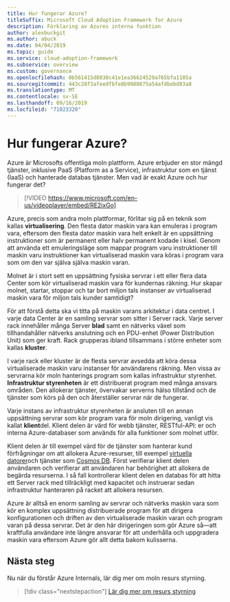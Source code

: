 ```yaml
---
title: Hur fungerar Azure?
titleSuffix: Microsoft Cloud Adoption Framework for Azure
description: Förklaring av Azures interna funktion
author: alexbuckgit
ms.author: abuck
ms.date: 04/04/2019
ms.topic: guide
ms.service: cloud-adoption-framework
ms.subservice: overview
ms.custom: governance
ms.openlocfilehash: 0b561415d8038c41e1ea36624529a765bfa1105a
ms.sourcegitcommit: 443c28f3afeedfbfe8b9980875a54afdbebd83a8
ms.translationtype: MT
ms.contentlocale: sv-SE
ms.lasthandoff: 09/16/2019
ms.locfileid: "71023320"
---
```

<!-- markdownlint-disable MD026 -->

# <a name="how-does-azure-work"></a>Hur fungerar Azure?

Azure är Microsofts offentliga moln plattform. Azure erbjuder en stor mängd tjänster, inklusive PaaS (Platform as a Service), infrastruktur som en tjänst (IaaS) och hanterade databas tjänster. Men vad är exakt Azure och hur fungerar det?

<!-- markdownlint-disable MD034 -->

> [!VIDEO https://www.microsoft.com/en-us/videoplayer/embed/RE2ixGo]

Azure, precis som andra moln plattformar, förlitar sig på en teknik som kallas **virtualisering**. Den flesta dator maskin vara kan emuleras i program vara, eftersom den flesta dator maskin vara helt enkelt är en uppsättning instruktioner som är permanent eller halv permanent kodade i kisel. Genom att använda ett emuleringsläge som mappar program varu instruktioner till maskin varu instruktioner kan virtualiserad maskin vara köras i program vara som om den var själva själva maskin varan.

Molnet är i stort sett en uppsättning fysiska servrar i ett eller flera data Center som kör virtualiserad maskin vara för kundernas räkning. Hur skapar molnet, startar, stoppar och tar bort miljon tals instanser av virtualiserad maskin vara för miljon tals kunder samtidigt?

För att förstå detta ska vi titta på maskin varans arkitektur i data centret. I varje data Center är en samling servrar som sitter i Server rack. Varje server rack innehåller många Server **blad** samt en nätverks växel som tillhandahåller nätverks anslutning och en PDU-enhet (Power Distribution Unit) som ger kraft. Rack grupperas ibland tillsammans i större enheter som kallas **kluster**.

I varje rack eller kluster är de flesta servrar avsedda att köra dessa virtualiserade maskin varu instanser för användarens räkning. Men vissa av servrarna kör moln hanterings program som kallas infrastruktur styrenhet. **Infrastruktur styrenheten** är ett distribuerat program med många ansvars områden. Den allokerar tjänster, övervakar serverns hälso tillstånd och de tjänster som körs på den och återställer servrar när de fungerar.

Varje instans av infrastruktur styrenheten är ansluten till en annan uppsättning servrar som kör program vara för moln dirigering, vanligt vis kallat **klient**del. Klient delen är värd för webb tjänster, RESTful-API: er och interna Azure-databaser som används för alla funktioner som molnet utför.

Klient delen är till exempel värd för de tjänster som hanterar kund förfrågningar om att allokera Azure-resurser, till exempel [virtuella datorer](https://docs.microsoft.com/azure/virtual-machines)och tjänster som [Cosmos DB](https://docs.microsoft.com/azure/cosmos-db/introduction). Först verifierar klient delen användaren och verifierar att användaren har behörighet att allokera de begärda resurserna. I så fall kontrollerar klient delen en databas för att hitta ett Server rack med tillräckligt med kapacitet och instruerar sedan infrastruktur hanteraren på racket att allokera resursen.

Azure är alltså en enorm samling av servrar och nätverks maskin vara som kör en komplex uppsättning distribuerade program för att dirigera konfigurationen och driften av den virtualiserade maskin varan och program varan på dessa servrar. Det är den här dirigeringen som gör Azure så&mdash;att kraftfulla användare inte längre ansvarar för att underhålla och uppgradera maskin vara eftersom Azure gör allt detta bakom kulisserna.

## <a name="next-steps"></a>Nästa steg

Nu när du förstår Azure Internals, lär dig mer om moln resurs styrning.

> [!div class="nextstepaction"]
> [Lär dig mer om resurs styrning](../govern/resource-consistency/what-is-governance.md)
